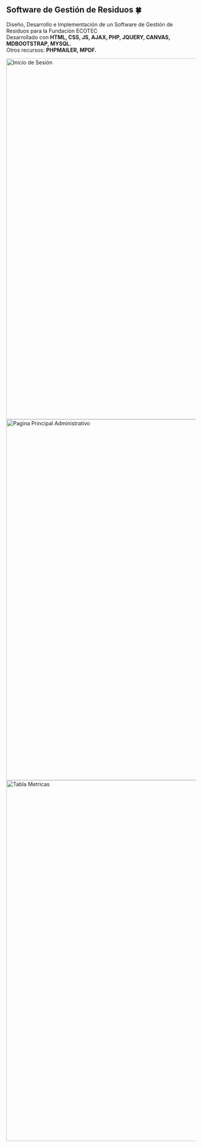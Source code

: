 ## Software de Gestión de Residuos 🍀
Diseño, Desarrollo e Implementación de un Software de Gestión de Residuos para la Fundación ECOTEC <br />
Desarrollado con <b>HTML, CSS, JS, AJAX, PHP, JQUERY, CANVAS, MDBOOTSTRAP, MYSQL.</b> <br />
Otros recursos: <b>PHPMAILER, MPDF.</b>

<img width="960" alt="Inicio de Sesión" src="https://user-images.githubusercontent.com/77124647/143719989-1dd38033-0131-4cf9-97ba-fe7a63095add.png">
<img width="960" alt="Pagina Principal Administrativo" src="https://user-images.githubusercontent.com/77124647/143720000-4e32df9c-9a46-4996-aab8-18a25cc0d2bb.png">
<img width="960" alt="Tabla Metricas" src="https://user-images.githubusercontent.com/77124647/143720004-f8bfb7bd-e86d-40ac-8555-a0f2fea61003.png">

